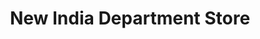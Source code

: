 ---
title: "New India Department Store"
url: /laoag/new-india-department-store/
shop: department store
---